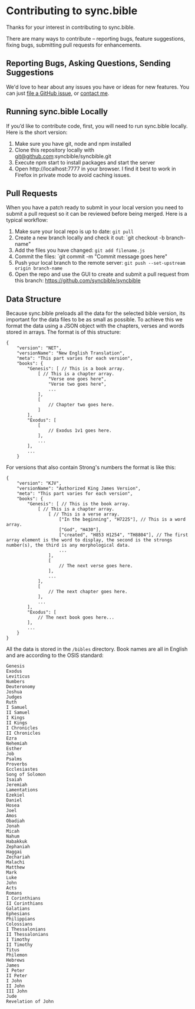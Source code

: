 # Contributing to sync.bible

Thanks for your interest in contributing to sync.bible.

There are many ways to contribute – reporting bugs, feature suggestions, fixing bugs, submitting pull requests for enhancements.

## Reporting Bugs, Asking Questions, Sending Suggestions

We'd love to hear about any issues you have or ideas for new features. You can just [file a GitHub issue](https://github.com/syncbible/syncbible/issues/), or [contact me](http://ben.blog/contact).

## Running sync.bible Locally

If you’d like to contribute code, first, you will need to run sync.bible locally. Here is the short version:

1.	Make sure you have git, node and npm installed
2.	Clone this repository locally with git@github.com:syncbible/syncbible.git
3.	Execute npm start to install packages and start the server
4.	Open http://localhost:7777 in your browser. I find it best to work in Firefox in private mode to avoid caching issues.

## Pull Requests

When you have a patch ready to submit in your local version you need to submit a pull request so it can be reviewed before being merged. Here is a typical workflow:

1. Make sure your local repo is up to date: `git pull`
2. Create a new branch locally and check it out: `git checkout -b branch-name"
3. Add the files you have changed: `git add filename.js`
4. Commit the files: `git commit -m "Commit message goes here"
5. Push your local branch to the remote server: `git push --set-upstream origin branch-name`
6. Open the repo and use the GUI to create and submit a pull request from this branch: https://github.com/syncbible/syncbible

## Data Structure
Because sync.bible preloads all the data for the selected bible version, its important for the data files to be as small as possible. To achieve this we format the data using a JSON object with the chapters, verses and words stored in arrays. The format is of this structure:

```
{
	"version": "NET",
	"versionName": "New English Translation",
	"meta": "This part varies for each version",
	"books": {
		"Genesis": [ // This is a book array.
			[ // This is a chapter array.
				"Verse one goes here",
				"Verse two goes here",
				...
			],
			[
				// Chapter two goes here.
			]
		],
		"Exodus": [
			[
				// Exodus 1v1 goes here.
			],
			...
		],
		...
	}
```

For versions that also contain Strong's numbers the format is like this:

```
{
	"version": "KJV",
	"versionName": "Authorized King James Version",
	"meta": "This part varies for each version",
	"books": {
		"Genesis": [ // This is the book array.
			[ // This is a chapter array.
				[ // This is a verse array.
					["In the beginning", "H7225"], // This is a word array.
					["God", "H430"],
					["created", "H853 H1254", "TH8804"], // The first array element is the word to display, the second is the strongs number(s), the third is any morphological data.
					...
				],
				[
					// The next verse goes here.
				],
				...
			],
			[
				// The next chapter goes here.
			],
			...
		],
		"Exodus": [
			// The next book goes here...
		],
		...
	}
}
```

All the data is stored in the `/bibles` directory. Book names are all in English and are according to the OSIS standard:

```
Genesis
Exodus
Leviticus
Numbers
Deuteronomy
Joshua
Judges
Ruth
I Samuel
II Samuel
I Kings
II Kings
I Chronicles
II Chronicles
Ezra
Nehemiah
Esther
Job
Psalms
Proverbs
Ecclesiastes
Song of Solomon
Isaiah
Jeremiah
Lamentations
Ezekiel
Daniel
Hosea
Joel
Amos
Obadiah
Jonah
Micah
Nahum
Habakkuk
Zephaniah
Haggai
Zechariah
Malachi
Matthew
Mark
Luke
John
Acts
Romans
I Corinthians
II Corinthians
Galatians
Ephesians
Philippians
Colossians
I Thessalonians
II Thessalonians
I Timothy
II Timothy
Titus
Philemon
Hebrews
James
I Peter
II Peter
I John
II John
III John
Jude
Revelation of John
```
